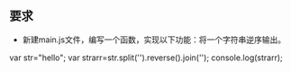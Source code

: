 ## 要求 
    
- 新建main.js文件，编写一个函数，实现以下功能：将一个字符串逆序输出。

 var str="hello";
           var strarr=str.split('').reverse().join('');
           console.log(strarr);
```
